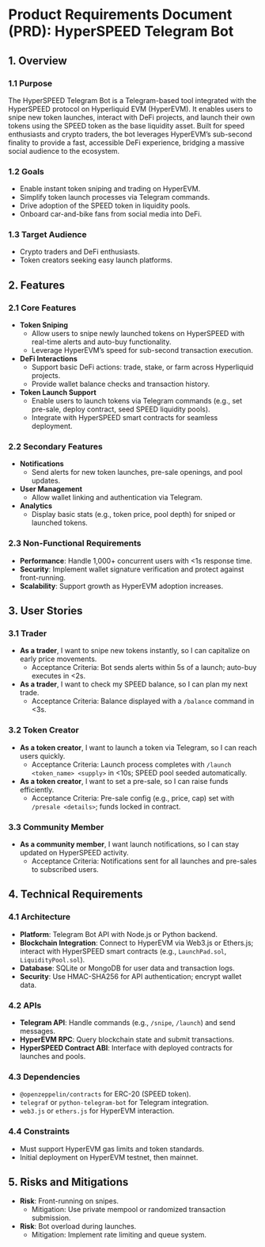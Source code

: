 # Product Requirements Document (PRD): HyperSPEED Telegram Bot

## 1. Overview
### 1.1 Purpose
The HyperSPEED Telegram Bot is a Telegram-based tool integrated with the HyperSPEED protocol on Hyperliquid EVM (HyperEVM). It enables users to snipe new token launches, interact with DeFi projects, and launch their own tokens using the SPEED token as the base liquidity asset. Built for speed enthusiasts and crypto traders, the bot leverages HyperEVM’s sub-second finality to provide a fast, accessible DeFi experience, bridging a massive social audience to the ecosystem.

### 1.2 Goals
- Enable instant token sniping and trading on HyperEVM.
- Simplify token launch processes via Telegram commands.
- Drive adoption of the SPEED token in liquidity pools.
- Onboard car-and-bike fans from social media into DeFi.

### 1.3 Target Audience
- Crypto traders and DeFi enthusiasts.
- Token creators seeking easy launch platforms.

## 2. Features
### 2.1 Core Features
- **Token Sniping**  
  - Allow users to snipe newly launched tokens on HyperSPEED with real-time alerts and auto-buy functionality.
  - Leverage HyperEVM’s speed for sub-second transaction execution.
- **DeFi Interactions**  
  - Support basic DeFi actions: trade, stake, or farm across Hyperliquid projects.
  - Provide wallet balance checks and transaction history.
- **Token Launch Support**  
  - Enable users to launch tokens via Telegram commands (e.g., set pre-sale, deploy contract, seed SPEED liquidity pools).
  - Integrate with HyperSPEED smart contracts for seamless deployment.

### 2.2 Secondary Features
- **Notifications**  
  - Send alerts for new token launches, pre-sale openings, and pool updates.
- **User Management**  
  - Allow wallet linking and authentication via Telegram.
- **Analytics**  
  - Display basic stats (e.g., token price, pool depth) for sniped or launched tokens.

### 2.3 Non-Functional Requirements
- **Performance**: Handle 1,000+ concurrent users with <1s response time.
- **Security**: Implement wallet signature verification and protect against front-running.
- **Scalability**: Support growth as HyperEVM adoption increases.

## 3. User Stories
### 3.1 Trader
- **As a trader**, I want to snipe new tokens instantly, so I can capitalize on early price movements.
  - Acceptance Criteria: Bot sends alerts within 5s of a launch; auto-buy executes in <2s.
- **As a trader**, I want to check my SPEED balance, so I can plan my next trade.
  - Acceptance Criteria: Balance displayed with a `/balance` command in <3s.

### 3.2 Token Creator
- **As a token creator**, I want to launch a token via Telegram, so I can reach users quickly.
  - Acceptance Criteria: Launch process completes with `/launch <token_name> <supply>` in <10s; SPEED pool seeded automatically.
- **As a token creator**, I want to set a pre-sale, so I can raise funds efficiently.
  - Acceptance Criteria: Pre-sale config (e.g., price, cap) set with `/presale <details>`; funds locked in contract.

### 3.3 Community Member
- **As a community member**, I want launch notifications, so I can stay updated on HyperSPEED activity.
  - Acceptance Criteria: Notifications sent for all launches and pre-sales to subscribed users.

## 4. Technical Requirements
### 4.1 Architecture
- **Platform**: Telegram Bot API with Node.js or Python backend.
- **Blockchain Integration**: Connect to HyperEVM via Web3.js or Ethers.js; interact with HyperSPEED smart contracts (e.g., `LaunchPad.sol`, `LiquidityPool.sol`).
- **Database**: SQLite or MongoDB for user data and transaction logs.
- **Security**: Use HMAC-SHA256 for API authentication; encrypt wallet data.

### 4.2 APIs
- **Telegram API**: Handle commands (e.g., `/snipe`, `/launch`) and send messages.
- **HyperEVM RPC**: Query blockchain state and submit transactions.
- **HyperSPEED Contract ABI**: Interface with deployed contracts for launches and pools.

### 4.3 Dependencies
- `@openzeppelin/contracts` for ERC-20 (SPEED token).
- `telegraf` or `python-telegram-bot` for Telegram integration.
- `web3.js` or `ethers.js` for HyperEVM interaction.

### 4.4 Constraints
- Must support HyperEVM gas limits and token standards.
- Initial deployment on HyperEVM testnet, then mainnet.

## 5. Risks and Mitigations
- **Risk**: Front-running on snipes.  
  - Mitigation: Use private mempool or randomized transaction submission.
- **Risk**: Bot overload during launches.  
  - Mitigation: Implement rate limiting and queue system.
